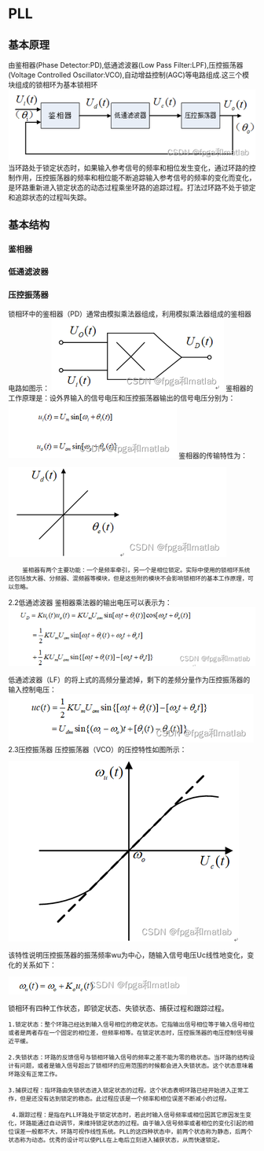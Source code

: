 # PLL
## 基本原理
由鉴相器(Phase Detector:PD),低通滤波器(Low Pass Filter:LPF),压控振荡器(Voltage Controlled Oscillator:VCO),自动增益控制(AGC)等电路组成.这三个模块组成的锁相环为基本锁相环
![](./PLL组成.png)
当环路处于锁定状态时，如果输入参考信号的频率和相位发生变化，通过环路的控制作用，压控振荡器的频率和相位能不断追踪输入参考信号的频率的变化而变化，是环路重新进入锁定状态的动态过程乘坐环路的追踪过程。打法过环路不处于锁定和追踪状态的过程叫失踪。
## 基本结构
### 鉴相器
### 低通滤波器
### 压控振荡器
锁相环中的鉴相器（PD）通常由模拟乘法器组成，利用模拟乘法器组成的鉴相器电路如图示：
![](./鉴相器1.png)
鉴相器的工作原理是：设外界输入的信号电压和压控振荡器输出的信号电压分别为：
![](鉴相器2.png)
鉴相器的传输特性为：

![](./鉴相器3.png)

        鉴相器有两个主要功能：一个是频率牵引，另一个是相位锁定。实际中使用的锁相环系统还包括放大器、分频器、混频器等模块，但是这些附的模块不会影响锁相环的基本工作原理，可以忽略。

2.2低通滤波器
       鉴相器乘法器的输出电压可以表示为：
![](./LPF1.png)

低通滤波器（LF）的将上式的高频分量滤掉，剩下的差频分量作为压控振荡器的输入控制电压：
![](./LPF2.png)
2.3压控振荡器
压控振荡器（VCO）的压控特性如图所示：

![](VCO1.png)

该特性说明压控振荡器的振荡频率wu为中心，随输入信号电压Uc线性地变化，变化的关系如下：  

![](./VCO2.png)

锁相环有四种工作状态，即锁定状态、失锁状态、捕获过程和跟踪过程。

    1.锁定状态：整个环路己经达到输入信号相位的稳定状态。它指输出信号相位等于输入信号相位或者是两者存在一个固定的相位差，但频率相等。在锁定状态时，压控振荡器的电压控制信号接近平缓。

    2.失锁状态：环路的反馈信号与锁相环输入信号的频率之差不能为零的稳状态。当环路的结构设计有问题，或者是输入信号超出了锁相环的应用范围的时候都会进入失锁状态。这个状态意味着坏路没有正常工作。

    3.捕获过程：指环路由失锁状态进入锁定状态的过程。这个状态表明环路已经开始进入正常工作，但是还没有达到锁定的稳态。此过程应该是一个频率和相位误差不断减小的过程。

     4.跟踪过程：是指在PLL环路处于锁定状态时，若此时输入信号频率或相位因其它原因发生变化，环路能通过自动调节，来维持锁定状态的过程。由于输入信号频率或者相位的变化引起的相位误差一般都不大，环路可视作线性系统。PLL的这四种状态中，前两个状态称为静态，后两个状态称为动态。优秀的设计可以使PLL在上电后立刻进入捕获状态，从而快速锁定。
